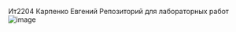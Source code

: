 Ит2204 
Карпенко Евгений 
Репозиторий для лабораторных работ
![image](https://github.com/user-attachments/assets/6963a9d7-f547-4db9-8f67-f306e1690a11)


